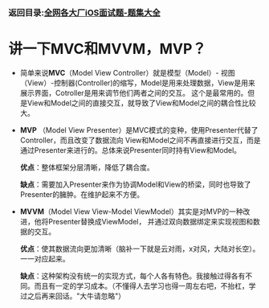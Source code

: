 ### 返回目录:[全网各大厂iOS面试题-题集大全](https://github.com/LGBamboo/iOS-Advanced)

# 讲一下MVC和MVVM，MVP？

* 简单来说**MVC**（Model View Controller）就是模型（Model）- 视图（View）-控制器(Controller)的缩写，Model是用来处理数据，View是用来展示界面，Cotroller是用来调节他们两者之间的交互。
这个是最常用的。但是View和Model之间的直接交互，就导致了View和Model之间的耦合性比较大。
  
* **MVP** （Model View Presenter）是MVC模式的变种，使用Presenter代替了Controller，而且改变了数据流向
View和Model之间不再直接进行交互，而是通过Presenter来进行的。总体来说Presenter同时持有View和Model。

   **优点**：整体框架分层清晰，降低了耦合度。

   **缺点**：需要加入Presenter来作为协调Model和View的桥梁，同时也导致了Presenter的臃肿。在维护起来不方便。
  
* **MVVM**（Model View View-Model ViewModel）其实是对MVP的一种改进，他将Presenter替换成ViewModel，
并通过双向数据绑定来实现视图和数据的交互。

  **优点**：使其数据流向更加清晰（脑补一下就是云对雨，x对风，大陆对长空）。一一对应起来。

  **缺点**：这种架构没有统一的实现方式，每个人各有特色。我接触过得各有不同。而且有一定的学习成本。（不懂得人去学习也得一周左右吧，不抬杠，学过之后再来回话。"大牛请忽略"）
